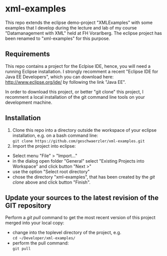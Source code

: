 # xml-examples
This repo extends the eclipse demo-project "XMLExamples" with some examples that I develop during the lecture and lab of my course "Datamanagement with XML" held at FH Vorarlberg. The eclipse project has been renamed to "xml-examples" for this purpose.

## Requirements
This repo contains a project for the Eclpise IDE, hence, you will need a running Eclipse installation. I strongly recomment a recent "Eclipse IDE for Java EE Developers", which you can download here: http://www.eclipse.org/ide/ by following the link "Java EE".

In order to download this project, or better "git clone" this project, I recomment a local installation of the git command line tools on your development machine.

## Installation
1. Clone this repo into a directory outside the workspace of your eclipse installation, e.g. on a bash command line:  
   `git clone https://github.com/geschwaerzler/xml-examples.git`
1. Import the project into eclipse:
  * Select menu "File" > "Import…"
  * in the dialog open folder "General" select "Existing Projects into Workspace" and click button "Next >"
  * use the option "Select root directory"
  * chose the directory "xml-examples", that has been created by the _git clone_ above and click button "Finish".

## Update your sources to the latest revision of the GIT repository

Perform a _git pull_ command to get the most recent version of this project merged into your local copy:
* change into the toplevel directory of the project, e.g.  
  `cd ~/Developer/xml-examples/`
* perform the pull command:  
  `git pull`

